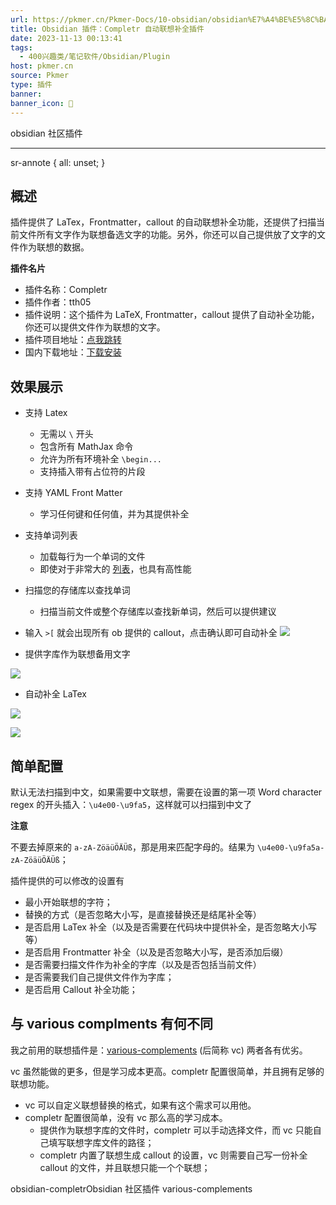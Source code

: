 ```yaml
---
url: https://pkmer.cn/Pkmer-Docs/10-obsidian/obsidian%E7%A4%BE%E5%8C%BA%E6%8F%92%E4%BB%B6/obsidian-completr/
title: Obsidian 插件：Completr 自动联想补全插件
date: 2023-11-13 00:13:41
tags:
  - 400兴趣类/笔记软件/Obsidian/Plugin
host: pkmer.cn
source: Pkmer
type: 插件
banner: 
banner_icon: 🔖
---
```

<div class="menu-toggle"> <SidebarToggle client:idle ></SidebarToggle> </div>

obsidian 社区插件

* * *

sr-annote { all: unset; }

## 概述

插件提供了 LaTex，Frontmatter，callout 的自动联想补全功能，还提供了扫描当前文件所有文字作为联想备选文字的功能。另外，你还可以自己提供放了文字的文件作为联想的数据。

**插件名片**

*   插件名称：Completr
*   插件作者：tth05
*   插件说明：这个插件为 LaTeX, Frontmatter，callout 提供了自动补全功能，你还可以提供文件作为联想的文字。
*   插件项目地址：[点我跳转](https://github.com/tth05/obsidian-completr)
*   国内下载地址：[下载安装](https://pkmer.cn/products/plugin/pluginMarket/?obsidian-completr)

## 效果展示
*   支持 Latex
    *   无需以 `\` 开头
    *   包含所有 MathJax 命令
    *   允许为所有环境补全 `\begin...`
    *   支持插入带有占位符的片段
*   支持 YAML Front Matter
    *   学习任何键和任何值，并为其提供补全
*   支持单词列表 
    *   加载每行为一个单词的文件
    *   即使对于非常大的 [列表](#%E5%AF%BB%E6%89%BE%E5%8D%95%E8%AF%8D%E5%88%97%E8%A1%A8)，也具有高性能
*   扫描您的存储库以查找单词
    *   扫描当前文件或整个存储库以查找新单词，然后可以提供建议
*   输入 `>[` 就会出现所有 ob 提供的 callout，点击确认即可自动补全
![](https://cdn.pkmer.cn/images/Pasted%20image%2020231008194346.png!pkmer)

*   提供字库作为联想备用文字

![](https://cdn.pkmer.cn/images/Pasted%20image%2020231008194600.png!pkmer)

*   自动补全 LaTex

![](https://cdn.pkmer.cn/images/1696765683995.png!pkmer)

![](https://cdn.pkmer.cn/images/Pasted%20image%2020231008195141.png!pkmer)

## 简单配置

默认无法扫描到中文，如果需要中文联想，需要在设置的第一项 Word character regex 的开头插入：`\u4e00-\u9fa5`，这样就可以扫描到中文了

**注意**

不要去掉原来的 `a-zA-ZöäüÖÄÜß`，那是用来匹配字母的。结果为 `\u4e00-\u9fa5a-zA-ZöäüÖÄÜß`；

插件提供的可以修改的设置有

*   最小开始联想的字符；
*   替换的方式（是否忽略大小写，是直接替换还是结尾补全等）
*   是否启用 LaTex 补全（以及是否需要在代码块中提供补全，是否忽略大小写等）
*   是否启用 Frontmatter 补全（以及是否忽略大小写，是否添加后缀）
*   是否需要扫描文件作为补全的字库（以及是否包括当前文件）
*   是否需要我们自己提供文件作为字库；
*   是否启用 Callout 补全功能；
## 与 various complments 有何不同

我之前用的联想插件是：[various-complements](https://pkmer.cn/Pkmer-Docs/10-obsidian/obsidian%E7%A4%BE%E5%8C%BA%E6%8F%92%E4%BB%B6/various-complements) (后简称 vc) 两者各有优劣。

vc 虽然能做的更多，但是学习成本更高。completr 配置很简单，并且拥有足够的联想功能。

*   vc 可以自定义联想替换的格式，如果有这个需求可以用他。
*   completr 配置很简单，没有 vc 那么高的学习成本。
    *   提供作为联想字库的文件时，completr 可以手动选择文件，而 vc 只能自己填写联想字库文件的路径；
    *   completr 内置了联想生成 callout 的设置，vc 则需要自己写一份补全 callout 的文件，并且联想只能一个个联想；

obsidian-completrObsidian 社区插件 various-complements